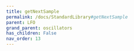 ```yaml
---
title: getNextSample
permalink: /docs/StandardLibrary#getNextSample
parent: LFO
grand_parent: oscillators
has_children: False
nav_order: 13
---
```


